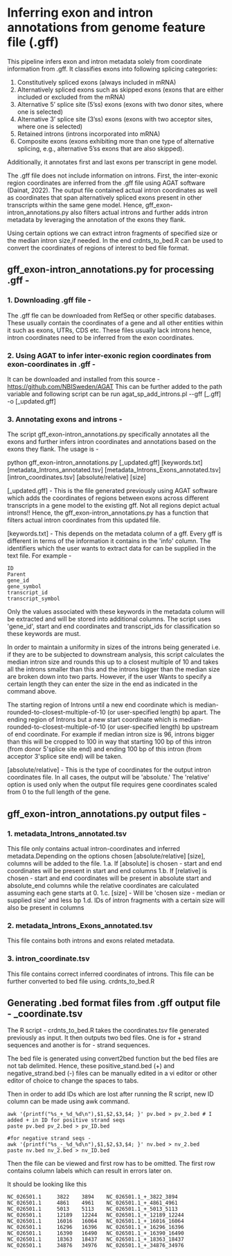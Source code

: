 # Inferring exon and intron annotations from genome feature file (.gff)

This pipeline infers exon and intron metadata solely from coordinate information from .gff. It classifies exons into following splicing categories: 
1. Constitutively spliced exons (always included in mRNA)
2. Alternatively spliced exons such as skipped exons (exons that are either included or excluded from the mRNA)
3. Alternative 5’ splice site (5’ss) exons (exons with two donor sites, where one is selected)
4. Alternative 3’ splice site (3’ss) exons (exons with two acceptor sites, where one is selected)
5. Retained introns (introns incorporated into mRNA)
6. Composite exons (exons exhibiting more than one type of alternative splicing, e.g., alternative 5’ss exons that are also skipped).

Additionally, it annotates first and last exons per transcript in gene model. 

The .gff file does not include information on introns. First, the inter-exonic region coordinates are inferred from the .gff file using AGAT software (Dainat, 2022). The output file contained actual intron coordinates as well as coordinates that span alternatively spliced exons present in other transcripts within the same gene model. Hence, gff_exon-intron_annotations.py also filters actual introns and further adds intron metadata by leveraging the annotation of the exons they flank.

Using certain options we can extract intron fragments of specified size or the median intron size,if needed. In the end crdnts_to_bed.R can be used to convert the coordinates of regions of interest to bed file format.


## gff_exon-intron_annotations.py for processing .gff -

### 1. Downloading .gff file -
The .gff fle can be downloaded from RefSeq or other specific databases.
These usually contain the coordinates of a gene and all other entities within it such as exons, UTRs, CDS etc.
These files usually lack introns hence, intron coordinates need to be inferred from the exon coordinates.

### 2. Using AGAT to infer inter-exonic region coordinates from exon-coordinates in .gff - 
It can be downloaded and installed from this source -  https://github.com/NBISweden/AGAT
This can be further added to the path variable and following script can be run
agat_sp_add_introns.pl --gff [_.gff] -o [_updated.gff]

### 3. Annotating exons and introns - 
The script gff_exon-intron_annotations.py specifically annotates all the exons and further infers intron coordinates and annotations based on the exons they flank. The usage is -

python gff_exon-intron_annotations.py [_updated.gff] [keywords.txt] [metadata_Introns_annotated.tsv] [metadata_Introns_Exons_annotated.tsv][intron_coordinates.tsv] [absolute/relative] [size]

[_updated.gff] - This is the file generated previously using AGAT software which adds the coordinates of regions between exons across different transcripts in a gene model to the existing gff. Not all regions depict actual introns!! Hence, the gff_exon-intron_annotations.py has a function that filters actual intron coordinates from this updated file.

[keywords.txt] - This depends on the metadata column of a gff. Every gff is different in terms of the information it contains in the 'info' column.
The identifiers which the user wants to extract data for can be supplied in the text file. For example -

```
ID
Parent
gene_id
gene_symbol
transcript_id
transcript_symbol

```
Only the values associated with these keywords in the metadata column will be extracted and will be stored into additional
columns.
The script uses 'gene_id', start and end coordinates and transcript_ids for classification so these keywords are must.

In order to maintain a uniformity in sizes of the introns being generated i.e. if they are to be subjected to downstream
analysis, this script calculates the median intron size and rounds this up to a closest multiple of 10 and takes all the
introns smaller than this and the introns bigger than the median size are broken down into two parts. However, if the user
Wants to specify a certain length they can enter the size in the end as indicated in the command above.

The starting region of Introns until a new end coordinate which is median-rounded-to-closest-multiple-of-10 (or user-specified length) bp apart.
The ending region of Introns but a new start coordinate which is median-rounded-to-closest-multiple-of-10 (or user-specified length) bp upstream of
end coordinate.
For example if median intron size is 96, introns bigger than this will be cropped to 100 in way that starting 100 bp of
this intron (from donor 5'splice site end) and ending 100 bp of this intron (from acceptor 3'splice site end) will be taken.

[absolute/relative] - This is the type of coordinates for the output intron coordinates file. In all cases, the output will be 'absolute.' The 'relative' option is used only when the output file requires gene coordinates scaled from 0 to the full length of the gene.


##  gff_exon-intron_annotations.py output files - 

### 1. metadata_Introns_annotated.tsv
This file only contains actual intron-coordinates and inferred metadata.Depending on the options chosen [absolute/relative] [size], columns will be added to the file.
   1.a. If [absolute] is chosen - start and end coordinates will be present in start and end columns
   1.b. If [relative] is chosen - start and end coordinates will be present in absolute start and absolute_end columns while the relative coordinates are 	calculated assuming each gene starts at 0.
   1.c. [size] - Will be 'chosen size - median or supplied size' and less bp
   1.d. IDs of intron fragments with a certain size will also be present in columns
   
### 2. metadata_Introns_Exons_annotated.tsv 
This file contains both introns and exons related metadata.

### 3. intron_coordinate.tsv 
This file contains correct inferred coordinates of introns. This file can be further converted to bed file using. crdnts_to_bed.R 


## Generating .bed format files from .gff output file - _coordinate.tsv

The R script - crdnts_to_bed.R takes the coordinates.tsv file generated previously as input.
It then outputs two bed files. One is for + strand sequences and another is for - strand sequences.

The bed file is generated using convert2bed function but the bed files are not tab delimited. Hence, these positive_stand.bed (+) and
negative_strand.bed (-) files can be manually edited in a vi editor or other editor of choice to change the spaces to tabs.

Then in order to add IDs which are lost after running the R script, new ID column can be made using awk command.

```
awk '{printf("%s_+_%d_%d\n"),$1,$2,$3,$4; }' pv.bed > pv_2.bed # I added + in ID for positive strand seqs
paste pv.bed pv_2.bed > pv_ID.bed

#for negative strand seqs -
awk '{printf("%s_-_%d_%d\n"),$1,$2,$3,$4; }' nv.bed > nv_2.bed
paste nv.bed nv_2.bed > nv_ID.bed
```
Then the file can be viewed and first row has to be omitted. The first row contains column labels which can result in errors later on.

It should be looking like this

```
NC_026501.1     3822    3894    NC_026501.1_+_3822_3894
NC_026501.1     4861    4961    NC_026501.1_+_4861_4961
NC_026501.1     5013    5113    NC_026501.1_+_5013_5113
NC_026501.1     12189   12244   NC_026501.1_+_12189_12244
NC_026501.1     16016   16064   NC_026501.1_+_16016_16064
NC_026501.1     16296   16396   NC_026501.1_+_16296_16396
NC_026501.1     16390   16490   NC_026501.1_+_16390_16490
NC_026501.1     18363   18437   NC_026501.1_+_18363_18437
NC_026501.1     34876   34976   NC_026501.1_+_34876_34976

```
